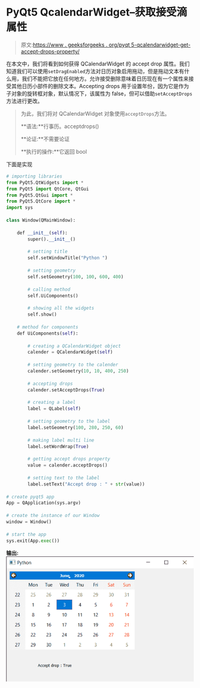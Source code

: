 # PyQt5 QcalendarWidget–获取接受滴属性

> 原文:[https://www . geeksforgeeks . org/pyqt 5-qcalendarwidget-get-accept-drops-property/](https://www.geeksforgeeks.org/pyqt5-qcalendarwidget-getting-accept-drops-property/)

在本文中，我们将看到如何获得 QCalendarWidget 的 accept drop 属性。我们知道我们可以使用`setDragEnabled`方法对日历对象启用拖动，但是拖动文本有什么用，我们不能把它放在任何地方。允许接受删除意味着日历现在有一个属性来接受其他日历小部件的删除文本。Accepting drops 用于设置年份，因为它是作为子对象的旋转框对象，默认情况下，该属性为 false，但可以借助`setAcceptDrops`方法进行更改。

> 为此，我们将对 QCalendarWidget 对象使用`acceptDrops`方法。
> 
> **语法:**行事历。acceptdrops()
> 
> **论证:**不需要论证
> 
> **执行的操作:**它返回 bool

下面是实现

```py
# importing libraries
from PyQt5.QtWidgets import * 
from PyQt5 import QtCore, QtGui
from PyQt5.QtGui import * 
from PyQt5.QtCore import * 
import sys

class Window(QMainWindow):

    def __init__(self):
        super().__init__()

        # setting title
        self.setWindowTitle("Python ")

        # setting geometry
        self.setGeometry(100, 100, 600, 400)

        # calling method
        self.UiComponents()

        # showing all the widgets
        self.show()

    # method for components
    def UiComponents(self):

        # creating a QCalendarWidget object
        calender = QCalendarWidget(self)

        # setting geometry to the calender
        calender.setGeometry(10, 10, 400, 250)

        # accepting drops
        calender.setAcceptDrops(True)

        # creating a label
        label = QLabel(self)

        # setting geometry to the label
        label.setGeometry(100, 280, 250, 60)

        # making label multi line
        label.setWordWrap(True)

        # getting accept drops property
        value = calender.acceptDrops()

        # setting text to the label
        label.setText("Accept drop : " + str(value))

# create pyqt5 app
App = QApplication(sys.argv)

# create the instance of our Window
window = Window()

# start the app
sys.exit(App.exec())
```

**输出:**
![](img/b770140039e6fb568c5aba52feddde21.png)